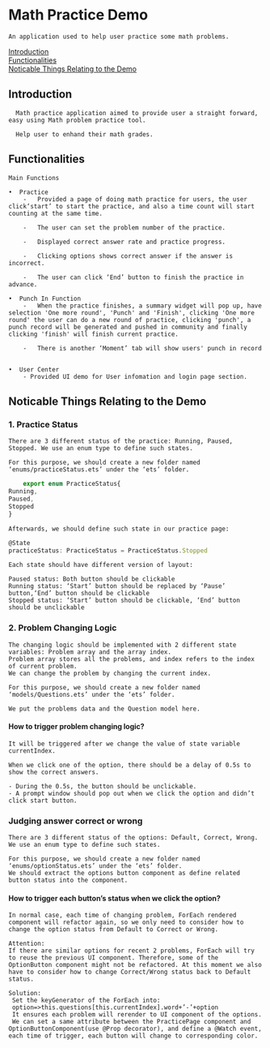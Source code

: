 # Math Practice Demo

    An application used to help user practice some math problems.
[Introduction](#Introduction)  
[Functionalities](#functionalities)  
[Noticable Things Relating to the Demo](#noticable-things-relating-to-the-demo)  

## Introduction

      Math practice application aimed to provide user a straight forward, easy using Math problem practice tool. 
      
      Help user to enhand their math grades.

## Functionalities

    Main Functions
    
    •  Practice
        -	Provided a page of doing math practice for users, the user click‘start’ to start the practice, and also a time count will start counting at the same time.
        
        -	The user can set the problem number of the practice.

        -	Displayed correct answer rate and practice progress.

        -	Clicking options shows correct answer if the answer is incorrect.

        -	The user can click ‘End’ button to finish the practice in advance.

    •  Punch In Function
        -	When the practice finishes, a summary widget will pop up, have selection 'One more round', 'Punch' and 'Finish', clicking 'One more round' the user can do a new round of practice, clicking 'punch', a punch record will be generated and pushed in community and finally clicking 'finish' will finish current practice.

        -	There is another ‘Moment’ tab will show users' punch in record
        
   
    •  User Center
        - Provided UI demo for User infomation and login page section.

## Noticable Things Relating to the Demo

### 1. Practice Status

    There are 3 different status of the practice: Running, Paused, Stopped. We use an enum type to define such states.

    For this purpose, we should create a new folder named ‘enums/practiceStatus.ets’ under the ‘ets’ folder.

```typescript
    export enum PracticeStatus{
Running,
Paused,
Stopped
}
```

    Afterwards, we should define such state in our practice page:

```typescript
@State
practiceStatus: PracticeStatus = PracticeStatus.Stopped
```    

    Each state should have different version of layout:

    Paused status: Both button should be clickable
    Running status: ‘Start’ button should be replaced by ‘Pause’ button,‘End’ button should be clickable
    Stopped status: ‘Start’ button should be clickable, ‘End’ button should be unclickable

### 2. Problem Changing Logic

    The changing logic should be implemented with 2 different state variables: Problem array and the array index.
    Problem array stores all the problems, and index refers to the index of current problem.
    We can change the problem by changing the current index.

    For this purpose, we should create a new folder named ‘models/Questions.ets’ under the ‘ets’ folder.

    We put the problems data and the Question model here.

#### How to trigger problem changing logic?

    It will be triggered after we change the value of state variable currentIndex.

    When we click one of the option, there should be a delay of 0.5s to show the correct answers.
    
    - During the 0.5s, the button should be unclickable.
    - A prompt window should pop out when we click the option and didn’t click start button.

### Judging answer correct or wrong
    There are 3 different status of the options: Default, Correct, Wrong. We use an enum type to define such states.
    
    For this purpose, we should create a new folder named ‘enums/optionStatus.ets’ under the ‘ets’ folder.
    We should extract the options button component as define related button status into the component.
 
#### How to trigger each button’s status when we click the option?
    In normal case, each time of changing problem, ForEach rendered component will refactor again, so we only need to consider how to change the option status from Default to Correct or Wrong.
    
    Attention:
    If there are similar options for recent 2 problems, ForEach will try to reuse the previous UI component. Therefore, some of the OptionButton component might not be refactored. At this moment we also have to consider how to change Correct/Wrong status back to Default status.
    
    Solution:
     Set the keyGenerator of the ForEach into:
     option=>this.questions[this.currentIndex].word+’-’+option
     It ensures each problem will rerender to UI component of the options.
     We can set a same attribute between the PracticePage component and OptionButtonComponent(use @Prop decorator), and define a @Watch event, each time of trigger, each button will change to corresponding color.
